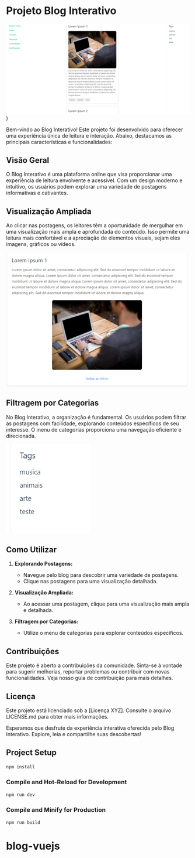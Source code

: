 # Projeto Blog Interativo

![Blog Image](https://github.com/renatog17/blog-vuejs/blob/main/readme/blog.png))

Bem-vindo ao Blog Interativo! Este projeto foi desenvolvido para oferecer uma experiência única de leitura e interação. Abaixo, destacamos as principais características e funcionalidades:

## Visão Geral

O Blog Interativo é uma plataforma online que visa proporcionar uma experiência de leitura envolvente e acessível. Com um design moderno e intuitivo, os usuários podem explorar uma variedade de postagens informativas e cativantes.

## Visualização Ampliada

Ao clicar nas postagens, os leitores têm a oportunidade de mergulhar em uma visualização mais ampla e aprofundada do conteúdo. Isso permite uma leitura mais confortável e a apreciação de elementos visuais, sejam eles imagens, gráficos ou vídeos.

![Visualização Ampliada](https://github.com/renatog17/blog-vuejs/blob/main/readme/post.png)

## Filtragem por Categorias

No Blog Interativo, a organização é fundamental. Os usuários podem filtrar as postagens com facilidade, explorando conteúdos específicos de seu interesse. O menu de categorias proporciona uma navegação eficiente e direcionada.

![Menu de Categorias](https://github.com/renatog17/blog-vuejs/blob/main/readme/tags.png)

## Como Utilizar

1. **Explorando Postagens:**
   - Navegue pelo blog para descobrir uma variedade de postagens.
   - Clique nas postagens para uma visualização detalhada.

2. **Visualização Ampliada:**
   - Ao acessar uma postagem, clique para uma visualização mais ampla e detalhada.

3. **Filtragem por Categorias:**
   - Utilize o menu de categorias para explorar conteúdos específicos.

## Contribuições

Este projeto é aberto a contribuições da comunidade. Sinta-se à vontade para sugerir melhorias, reportar problemas ou contribuir com novas funcionalidades. Veja nosso guia de contribuição para mais detalhes.

## Licença

Este projeto está licenciado sob a [Licença XYZ]. Consulte o arquivo LICENSE.md para obter mais informações.

Esperamos que desfrute da experiência interativa oferecida pelo Blog Interativo. Explore, leia e compartilhe suas descobertas!


## Project Setup

```sh
npm install
```

### Compile and Hot-Reload for Development

```sh
npm run dev
```

### Compile and Minify for Production

```sh
npm run build
```
# blog-vuejs
